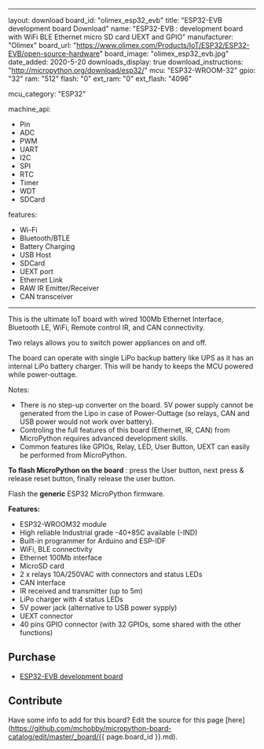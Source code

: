 
---
layout: download
board_id: "olimex_esp32_evb"
title: "ESP32-EVB development board Download"
name: "ESP32-EVB : development board with WiFi BLE Ethernet micro SD card UEXT and GPIO"
manufacturer: "Olimex"
board_url: "https://www.olimex.com/Products/IoT/ESP32/ESP32-EVB/open-source-hardware"
board_image: "olimex_esp32_evb.jpg"
date_added: 2020-5-20
downloads_display: true
download_instructions: "http://micropython.org/download/esp32/"
mcu: "ESP32-WROOM-32"
gpio: "32"
ram: "512"
flash: "0"
ext_ram: "0"
ext_flash: "4096"

mcu_category: "ESP32"

machine_api:
  - Pin
  - ADC
  - PWM
  - UART
  - I2C
  - SPI
  - RTC
  - Timer
  - WDT
  - SDCard

features:
  - Wi-Fi
  - Bluetooth/BTLE
  - Battery Charging
  - USB Host
  - SDCard
  - UEXT port
  - Ethernet Link
  - RAW IR Emitter/Receiver
  - CAN transceiver
---

This is the ultimate IoT board with wired 100Mb Ethernet Interface, Bluetooth LE, WiFi, Remote control IR, and CAN connectivity.


Two relays allows you to switch power appliances on and off.


The board can operate with single LiPo backup battery like UPS as it has an internal LiPo battery charger. This will be handy to keeps the MCU powered while power-outtage. 


Notes: 
* There is no step-up converter on the board. 5V power supply cannot be generated from the Lipo in case of Power-Outtage (so relays, CAN and USB power would not work over battery). 
* Controling the full features of this board (Ethernet, IR, CAN) from MicroPython requires advanced development skills.
* Common features like GPIOs, Relay, LED, User Button, UEXT can easily be performed from MicroPython.


**To flash MicroPython on the board** : press the User button, next press & release reset button, finally release the user button.

Flash the **generic** ESP32 MicroPython firmware.


**Features:**
* ESP32-WROOM32 module
* High reliable Industrial grade -40+85C available (-IND)
* Built-in programmer for Arduino and ESP-IDF
* WiFi, BLE connectivity
* Ethernet 100Mb interface
* MicroSD card
* 2 x relays 10A/250VAC with connectors and status LEDs
* CAN interface
* IR received and transmitter (up to 5m)
* LiPo charger with  4 status LEDs
* 5V power jack (alternative to USB power sypply)
* UEXT connector 
* 40 pins GPIO connector (with 32 GPIOs, some shared with the other functions)

## Purchase
* [ESP32-EVB development board](https://www.olimex.com/Products/IoT/ESP32/ESP32-EVB/open-source-hardware)

## Contribute

Have some info to add for this board? Edit the source for this page [here](https://github.com/mchobby/micropython-board-catalog/edit/master/_board/{{ page.board_id }}.md).


